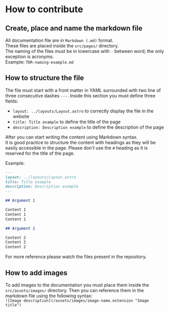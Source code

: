 # How to contribute

## Create, place and name the markdown file

All documentation file are in `Markdown (.md)` format.  
These files are placed inside the `src/pages/` directory.  
The naming of the files must be in lowercase with `-` between word; the only exception is acronyms.  
Example: `TDR-naming-example.md`

## How to structure the file

The file must start with a front matter in YAML surrounded with two line of three consecutive dashes `---`. Inside this 
section you must define three fields:
- `layout: ../layouts/Layout.astro` to correctly display the file in the website
- `title: Title example` to define the title of the page
- `description: Description example` to define the description of the page 

After you can start writing the content using Markdown syntax.  
It is good practice to structure the content with headings as they will be easily accessible in the page. Please don't 
use the `#` heading as it is reserved for the title of the page.  

Example:
```md
---
layout: ../layouts/Layout.astro
title: Title example
description: Description example
---

## Argument 1

Content 1  
Content 1  
Content 1  

## Argument 2

Content 2  
Content 2  
Content 2  
```

For more reference please watch the files present in the repository.

## How to add images

To add images to the documentation you must place them inside the `src/assets/images/` directory.
Then you can reference them in the markdown file using the following syntax:  
`![Image description](/assets/images/image-name.extension "Image title")`